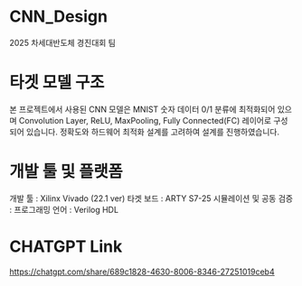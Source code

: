 # CNN_Design
2025 차세대반도체 경진대회 팀

# 타겟 모델 구조
본 프로젝트에서 사용된 CNN 모델은 MNIST 숫자 데이터 0/1 분류에 최적화되어 있으며 
Convolution Layer, ReLU, MaxPooling, Fully Connected(FC) 레이어로 구성되어 있습니다.
정확도와 하드웨어 최적화 설계를 고려하여 설계를 진행하였습니다.

# 개발 툴 및 플랫폼
개발 툴 : Xilinx Vivado (22.1 ver)
타겟 보드 : ARTY S7-25
시뮬레이션 및 공동 검증 :
프로그래밍 언어 : Verilog HDL

# CHATGPT Link
https://chatgpt.com/share/689c1828-4630-8006-8346-27251019ceb4
